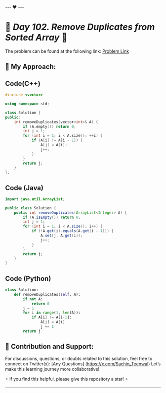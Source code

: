 --- ❤️ ---

# 🚀 _Day 102. Remove Duplicates from Sorted Array_ 🧠


The problem can be found at the following link: [Problem Link](https://www.interviewbit.com/problems/remove-duplicates-from-sorted-array/)

## 🎯 **My Approach:**


## Code(C++)
```cpp
#include <vector>

using namespace std;

class Solution {
public:
    int removeDuplicates(vector<int>& A) {
        if (A.empty()) return 0;
        int j = 1;
        for (int i = 1; i < A.size(); ++i) {
            if (A[i] != A[i - 1]) {
                A[j] = A[i];
                j++;
            }
        }
        return j;
    }
};
```

## Code (Java)

```java
import java.util.ArrayList;

public class Solution {
    public int removeDuplicates(ArrayList<Integer> A) {
        if (A.isEmpty()) return 0;
        int j = 1;
        for (int i = 1; i < A.size(); i++) {
            if (!A.get(i).equals(A.get(i - 1))) {
                A.set(j, A.get(i));
                j++;
            }
        }
        return j;
    }
}
```

## Code (Python)

```python
class Solution:
    def removeDuplicates(self, A):
        if not A:
            return 0
        j = 1
        for i in range(1, len(A)):
            if A[i] != A[i-1]:
                A[j] = A[i]
                j += 1
        return j
```



## 🎯 **Contribution and Support:**

For discussions, questions, or doubts related to this solution, feel free to connect on Twitter(x): [Any Questions] (https://x.com/Sachin_Teenwal) Let’s make this learning journey more collaborative!

⭐ If you find this helpful, please give this repository a star! ⭐

---
